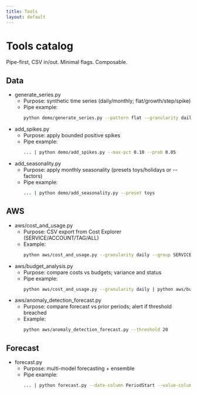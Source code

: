 ```yaml
---
title: Tools
layout: default
---
```


# Tools catalog

Pipe-first, CSV in/out. Minimal flags. Composable.

## Data
- generate_series.py
  - Purpose: synthetic time series (daily/monthly; flat/growth/step/spike)
  - Pipe example:
    ```bash
    python demo/generate_series.py --pattern flat --granularity daily --periods 365 --baseline 100
    ```
- add_spikes.py
  - Purpose: apply bounded positive spikes
  - Pipe example:
    ```bash
    ... | python demo/add_spikes.py --max-pct 0.10 --prob 0.05
    ```
- add_seasonality.py
  - Purpose: apply monthly seasonality (presets toys/holidays or --factors)
  - Pipe example:
    ```bash
    ... | python demo/add_seasonality.py --preset toys
    ```

## AWS
- aws/cost_and_usage.py
  - Purpose: CSV export from Cost Explorer (SERVICE/ACCOUNT/TAG/ALL)
  - Example:
    ```bash
    python aws/cost_and_usage.py --granularity daily --group SERVICE
    ```
- aws/budget_analysis.py
  - Purpose: compare costs vs budgets; variance and status
  - Pipe example:
    ```bash
    python aws/cost_and_usage.py --granularity daily | python aws/budget_analysis.py --budget-name "Monthly-Budget"
    ```
- aws/anomaly_detection_forecast.py
  - Purpose: compare forecast vs prior periods; alert if threshold breached
  - Example:
    ```bash
    python aws/anomaly_detection_forecast.py --threshold 20
    ```

## Forecast
- forecast.py
  - Purpose: multi-model forecasting + ensemble
  - Pipe example:
    ```bash
    ... | python forecast.py --date-column PeriodStart --value-column Cost --ensemble
    ```
